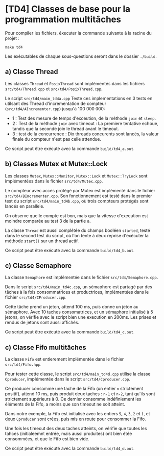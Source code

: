# [TD4] Classes de base pour la programmation multitâches

Pour compiler les fichiers, éxecuter la commande suivante à la racine du projet :

`make td4`

Les exécutables de chaque sous-questions seront dans le dossier `./build`.

## a) Classe Thread

Les classes `Thread` et `PosixThread` sont implémentés dans les fichiers `src/td4/Thread.cpp` et `src/td4/PosixThread.cpp`.

Le script `src/td4/main_td4a.cpp` Teste ces implementations en 3 tests en utilsant des Thread d'incrementation de compteur (`src/td4/AIncrementer.cpp`) jusqu'à 100 000 000:
- 1 : Test des mesure de temps d'exceution, de la méthode `join` et `sleep`.
- 2 : Test de la méthode `join` avec timeout : La premiere tentative echoue, tandis que la seconde join le thread avant le timeout.
- 3 : test de la concurrence : Dix threads concurents sont lancés, la valeur finale du compteur n'est pas celle attendue.

Ce script peut être exécuté avec la commande `build/td4_a.out`.

## b) Classes Mutex et Mutex::Lock

Les classes `Mutex`, `Mutex::Monitor`, `Mutex::Lock` et `Mutex::TryLock` sont implémentées dans le fichier `src/td4/Mutex.cpp`.

Le compteur avec accès protégé par Mutex est implémenté dans le fichier `src/td4/BIncrementer.cpp`. Son fonctionnement est testé dans le premier test du script `src/td4/main_td4b.cpp`, où trois compteurs protégés sont lancés en parallèle.

On observe que le compte est bon, mais que la vitesse d'execution est moindre comparée au test 3 de la partie a.

La classe `Thread` est aussi complétée du champs booléen `started`, testé dans le second test du script, où l'on tente à deux reprise d'exécuter la méthode `start()` sur un thread actif. 

Ce script peut être exécuté avec la commande `build/td4_b.out`.

## c) Classe Semaphore

La classe `Semaphore` est implémentée dans le fichier `src/td4/Semaphore.cpp`.

Dans le script `src/td4/main_td4c.cpp`, un sémaphore est partagé par des tâches à la fois consommatrices et productrices, implémentées dans le fichier `src/td4/CProducer.cpp`.

Cette tâche prend un jeton, attend 100 ms, puis donne un jeton au sémaphore.
Avec 10 taches consomatrices, et un sémaphore initialisé à 5 jetons, on vérifie avec le script bien une execution en 200ms.
Les prises et rendus de jetons sont aussi affichés.

Ce script peut être exécuté avec la commande `build/td4_c.out`.

## c) Classe Fifo multitâches

La classe `Fifo` est entierement implémentée dans le fichier `src/td4/Fifo.hpp`.

Pour tester cette classe, le script `src/td4/main_td4d.cpp` utilise la classe `Cproducer`, implémentée dans le script `src/td4/Cproducer.cpp`.

Ce producer consomme une tache de la Fifo (un entier `n` strictement positif), attend 10 ms, puis produit deux taches : `n-1` et `n-2`, tant qu'ils sont strictement supérieurs à 0. Ce dernier consomme indéfiniement les éléments de la Fifo, a moins que son timeout ne soit atteint.

Dans notre exemple, la Fifo est initialisé avec les entiers `5`, `4`, `3`, `2` et `1`, et deux `Cproducer` sont crées, puis mis en route pour consommer la Fifo.

Une fois les timeout des deux taches atteints, on vérifie que toutes les tahces (initialeemnt entrée, mais aussi produites) ont bien étée consommées, et que le Fifo est bien vide.

Ce script peut être exécuté avec la commande `build/td4_d.out`.